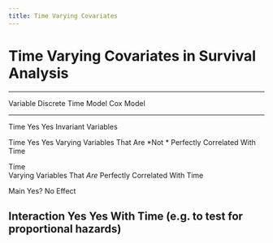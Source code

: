 ```yaml
---
title: Time Varying Covariates
---
```


# Time Varying Covariates in Survival Analysis

-------------------------------------------------------------
Variable      Discrete Time Model     Cox Model
------------- ----------------------- -------------------------
Time          Yes                     Yes
Invariant
Variables

Time          Yes                     Yes
Varying
Variables
That Are
*Not *
Perfectly
Correlated
With Time


Time          
Varying
Variables
That *Are*
Perfectly
Correlated
With Time

Main          Yes?                     No
Effect

Interaction   Yes                     Yes
With 
Time
(e.g. to
test for
proportional
hazards)
-------------------------------------------------------------
